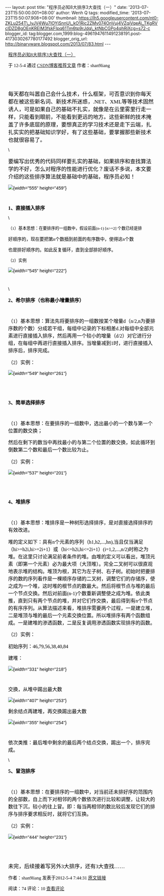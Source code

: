 --- layout: post title: "程序员必知8大排序3大查找（一）" date:
'2013-07-23T15:50:00.001+08:00' author: Wenh Q tags: modified\_time:
'2013-07-23T15:50:07.908+08:00' thumbnail:
https://lh5.googleusercontent.com/nt0-ZKLu254T\_lyJV4Wu7IOYjSnnU\_kO1Ric2ZMv074OnVuj4VZqiVqeA\_TKgRVcIDZD8gOEnKRElM3fskFIpq61Tm6tp9rJdq\_ktNbCGPo4qhRiXcg=s72-c
blogger\_id:
tag:blogger.com,1999:blog-4961947611491238191.post-4173030267780177492
blogger\_orig\_url: http://binaryware.blogspot.com/2013/07/83.html ---
<div
style="color: black; direction: ltr; font-family: &quot;Arial&quot;; font-size: 11pt; margin-bottom: 0; margin-left: 7.5pt; margin-right: 7.5pt; margin-top: 0; padding: 0;">

<span
style="color: #0000ee; font-family: &quot;Verdana&quot;; text-decoration: underline;">[程序员必知8大排序3大查找（一）](http://blog.csdn.net/shan9liang/article/details/7533466)</span>

</div>

<div
style="color: black; direction: ltr; font-family: &quot;Arial&quot;; font-size: 11pt; margin-bottom: 0; margin-left: 7.5pt; margin-right: 7.5pt; margin-top: 0; padding-bottom: 8pt; padding-left: 0; padding-right: 0; padding-top: 0;">

<span style="font-family: &quot;Verdana&quot;;">于 12-5-4 通过
</span><span
style="color: #0000ee; font-family: &quot;Verdana&quot;; text-decoration: underline;">[CSDN博客推荐文章](http://blog.csdn.net/)</span><span
style="font-family: &quot;Verdana&quot;;"> 作者：shan9liang</span>

</div>

<div
style="color: black; direction: ltr; font-family: &quot;Arial&quot;; font-size: 11pt; height: 11pt; margin-bottom: 0; margin-left: 7.5pt; margin-right: 7.5pt; margin-top: 0; padding: 0;">

<span style="font-family: &quot;Verdana&quot;;"></span>

</div>

<div
style="color: black; direction: ltr; font-family: &quot;Arial&quot;; font-size: 11pt; margin-bottom: 0; margin-left: 7.5pt; margin-right: 7.5pt; margin-top: 0; padding: 0;">

<span
style="font-family: &quot;Verdana&quot;; font-size: 13pt;">每天都在叫嚣自己会什么技术，什么框架，可否意识到你每天都在被这些新名词、新技术所迷惑，.NET、</span><span
style="font-family: &quot;Calibri&quot;; font-size: 13pt;">XML</span><span
style="font-family: &quot;Verdana&quot;; font-size: 13pt;">等等技术固然诱人，可是如果自己的基础不扎实，就像是在云里雾里行走一样，只能看到眼前，不能看到更远的地方。这些新鲜的技术掩盖了许多底层的原理，要想真正的学习技术还是走下云端，扎扎实实的把基础知识学好，有了这些基础，要掌握那些新技术也就很容易了。</span>

</div>

<div
style="color: black; direction: ltr; font-family: &quot;Arial&quot;; font-size: 11pt; margin-bottom: 0; margin-left: 7.5pt; margin-right: 7.5pt; margin-top: 0; padding: 0;">

\

</div>

<div
style="color: black; direction: ltr; font-family: &quot;Arial&quot;; font-size: 11pt; margin-bottom: 0; margin-left: 7.5pt; margin-right: 7.5pt; margin-top: 0; padding: 0;">

<span
style="font-family: &quot;Calibri&quot;; font-size: 13pt;">要编写出优秀的代码同样要扎实的基础，如果</span><span
style="font-family: &quot;Verdana&quot;; font-size: 13pt;">排序和查找</span><span
style="font-family: &quot;Calibri&quot;; font-size: 13pt;">算法学的不好，怎么对程序的性能进行优化</span><span
style="font-family: &quot;Verdana&quot;; font-size: 13pt;">？废话不多说，本文要介绍的这些排序算法就是基础中的基础，程序员必知！</span>

</div>

<div
style="color: black; direction: ltr; font-family: &quot;Arial&quot;; font-size: 11pt; margin-bottom: 0; margin-left: 7.5pt; margin-right: 7.5pt; margin-top: 0; padding: 0;">

![](https://lh5.googleusercontent.com/nt0-ZKLu254T_lyJV4Wu7IOYjSnnU_kO1Ric2ZMv074OnVuj4VZqiVqeA_TKgRVcIDZD8gOEnKRElM3fskFIpq61Tm6tp9rJdq_ktNbCGPo4qhRiXcg){width="555"
height="459"}

</div>

<div
style="color: black; direction: ltr; font-family: &quot;Arial&quot;; font-size: 11pt; height: 11pt; margin-bottom: 0; margin-left: 7.5pt; margin-right: 7.5pt; margin-top: 0; padding: 0;">

<span style="font-family: &quot;Verdana&quot;; font-size: 13pt;"></span>

</div>

<div
style="color: black; direction: ltr; font-family: &quot;Arial&quot;; font-size: 11pt; margin-bottom: 0; margin-left: 7.5pt; margin-right: 7.5pt; margin-top: 0; padding: 0;">

<span
style="font-family: &quot;Calibri&quot;; font-size: 12pt; font-weight: bold;">1</span><span
style="font-family: &quot;Verdana&quot;; font-size: 12pt; font-weight: bold;">、直接插入排序</span>

</div>

<div
style="color: black; direction: ltr; font-family: &quot;Arial&quot;; font-size: 11pt; margin-bottom: 0; margin-left: 7.5pt; margin-right: 7.5pt; margin-top: 0; padding: 0;">

\

</div>

<div
style="color: black; direction: ltr; font-family: &quot;Arial&quot;; font-size: 11pt; margin-bottom: 0; margin-left: 7.5pt; margin-right: 7.5pt; margin-top: 0; padding: 0;">

<span
style="font-family: &quot;Verdana&quot;; font-size: 10pt;">（</span><span
style="font-family: &quot;Calibri&quot;; font-size: 10pt;">1</span><span
style="font-family: &quot;Verdana&quot;; font-size: 10pt;">）基本思想：在要排序的一组数中，假设前面(n-1)
\[n&gt;=2\] 个数已经是排</span>

</div>

<div
style="color: black; direction: ltr; font-family: &quot;Arial&quot;; font-size: 11pt; margin-bottom: 0; margin-left: 7.5pt; margin-right: 7.5pt; margin-top: 0; padding: 0;">

<span
style="font-family: &quot;Verdana&quot;;">好顺序的，现在要把第n个数插到前面的有序数中，使得这n个数</span>

</div>

<div
style="color: black; direction: ltr; font-family: &quot;Arial&quot;; font-size: 11pt; margin-bottom: 0; margin-left: 7.5pt; margin-right: 7.5pt; margin-top: 0; padding: 0;">

<span
style="font-family: &quot;Verdana&quot;;">也是排好顺序的。如此反复循环，直到全部排好顺序。</span>

</div>

<div
style="color: black; direction: ltr; font-family: &quot;Arial&quot;; font-size: 11pt; margin-bottom: 0; margin-left: 7.5pt; margin-right: 7.5pt; margin-top: 0; padding: 0;">

<span
style="font-family: &quot;Verdana&quot;; font-size: 10pt;">（</span><span
style="font-family: &quot;Calibri&quot;; font-size: 10pt;">2</span><span
style="font-family: &quot;Verdana&quot;; font-size: 10pt;">）实例</span>

</div>

<div
style="color: black; direction: ltr; font-family: &quot;Arial&quot;; font-size: 11pt; margin-bottom: 0; margin-left: 7.5pt; margin-right: 7.5pt; margin-top: 0; padding: 0;">

![](https://lh3.googleusercontent.com/2wD7Cv2Ru3rKh0gVO0IpTyYVWZ9m0QC7VxKsom2iqb2qTyrwJB0hQLOyvUAH7pIoWNmnMtqlP6iYcfNtHsZvz7iM5tJT5huXtAwAf1d-AZ4BpJT0ObM){width="545"
height="222"}

</div>

<div
style="color: black; direction: ltr; font-family: &quot;Arial&quot;; font-size: 11pt; height: 11pt; margin-bottom: 0; margin-left: 7.5pt; margin-right: 7.5pt; margin-top: 0; padding: 0;">

<span style="font-family: &quot;Verdana&quot;; font-size: 10pt;"></span>

</div>

<div
style="color: black; direction: ltr; font-family: &quot;Arial&quot;; font-size: 11pt; margin-bottom: 0; margin-left: 7.5pt; margin-right: 7.5pt; margin-top: 0; padding: 0;">

\

</div>

<div
style="color: black; direction: ltr; font-family: &quot;Arial&quot;; font-size: 11pt; margin-bottom: 0; margin-left: 7.5pt; margin-right: 7.5pt; margin-top: 0; padding: 0;">

<span
style="font-family: &quot;Calibri&quot;; font-size: 12pt; font-weight: bold;">2</span><span
style="font-family: &quot;Verdana&quot;; font-size: 12pt; font-weight: bold;">、希尔排序（也称最小增量排序）</span>

</div>

<div
style="color: black; direction: ltr; font-family: &quot;Arial&quot;; font-size: 11pt; height: 11pt; margin-bottom: 0; margin-left: 7.5pt; margin-right: 7.5pt; margin-top: 0; padding: 0;">

<span
style="font-family: &quot;Verdana&quot;; font-size: 12pt; font-weight: bold;"></span>

</div>

<div
style="color: black; direction: ltr; font-family: &quot;Arial&quot;; font-size: 11pt; margin-bottom: 0; margin-left: 7.5pt; margin-right: 7.5pt; margin-top: 0; padding: 0;">

<span
style="font-family: &quot;Verdana&quot;; font-size: 12pt;">（</span><span
style="font-family: &quot;Calibri&quot;; font-size: 12pt;">1</span><span
style="font-family: &quot;Verdana&quot;; font-size: 12pt;">）基本思想：算法先将要排序的一组数按某个增量</span><span
style="font-family: &quot;Times New Roman&quot;; font-size: 12pt;">d</span><span
style="font-family: &quot;Verdana&quot;; font-size: 12pt;">（</span><span
style="font-family: &quot;Times New Roman&quot;; font-size: 12pt;">n/2,n</span><span
style="font-family: &quot;Verdana&quot;; font-size: 12pt;">为要排序数的个数）分成若干组，每组中记录的下标相差</span><span
style="font-family: &quot;Times New Roman&quot;; font-size: 12pt;">d.</span><span
style="font-family: &quot;Verdana&quot;; font-size: 12pt;">对每组中全部元素进行直接插入排序，然后再用一个较小的增量（</span><span
style="font-family: &quot;Times New Roman&quot;; font-size: 12pt;">d/2</span><span
style="font-family: &quot;Verdana&quot;; font-size: 12pt;">）对它进行分组，在每组中再进行直接插入排序。当增量减到</span><span
style="font-family: &quot;Times New Roman&quot;; font-size: 12pt;">1</span><span
style="font-family: &quot;Verdana&quot;; font-size: 12pt;">时，进行直接插入排序后，排序完成。</span>

</div>

<div
style="color: black; direction: ltr; font-family: &quot;Arial&quot;; font-size: 11pt; margin-bottom: 0; margin-left: 7.5pt; margin-right: 7.5pt; margin-top: 0; padding: 0;">

<span
style="font-family: &quot;Verdana&quot;; font-size: 12pt;">（</span><span
style="font-family: &quot;Calibri&quot;; font-size: 12pt;">2</span><span
style="font-family: &quot;Verdana&quot;; font-size: 12pt;">）实例：</span>

</div>

<div
style="color: black; direction: ltr; font-family: &quot;Arial&quot;; font-size: 11pt; margin-bottom: 0; margin-left: 7.5pt; margin-right: 7.5pt; margin-top: 0; padding: 0;">

![](https://lh5.googleusercontent.com/lAAbpybIXYyBtXa7MGWlay9ovaIW7pOXG1FNLRkDSiuD9hYm_ABBBI4z7fQhme8e1qRjlznBgCPOTD4cLQsTiFtgdNqayCcFe4_11xuU36ay_faASTI){width="549"
height="261"}

</div>

<div
style="color: black; direction: ltr; font-family: &quot;Arial&quot;; font-size: 11pt; height: 11pt; margin-bottom: 0; margin-left: 7.5pt; margin-right: 7.5pt; margin-top: 0; padding: 0;">

<span style="font-family: &quot;Verdana&quot;; font-size: 12pt;"></span>

</div>

<div
style="color: black; direction: ltr; font-family: &quot;Arial&quot;; font-size: 11pt; height: 11pt; margin-bottom: 0; margin-left: 7.5pt; margin-right: 7.5pt; margin-top: 0; padding: 0;">

<span style="font-family: &quot;Verdana&quot;; font-size: 12pt;"></span>

</div>

<div
style="color: black; direction: ltr; font-family: &quot;Arial&quot;; font-size: 11pt; margin-bottom: 0; margin-left: 7.5pt; margin-right: 7.5pt; margin-top: 0; padding: 0;">

<span
style="font-family: &quot;Calibri&quot;; font-size: 12pt; font-weight: bold;">3</span><span
style="font-family: &quot;Verdana&quot;; font-size: 12pt; font-weight: bold;">、简单选择排序</span>

</div>

<div
style="color: black; direction: ltr; font-family: &quot;Arial&quot;; font-size: 11pt; height: 11pt; margin-bottom: 0; margin-left: 7.5pt; margin-right: 7.5pt; margin-top: 0; padding: 0;">

<span
style="font-family: &quot;Verdana&quot;; font-size: 12pt; font-weight: bold;"></span>

</div>

<div
style="color: black; direction: ltr; font-family: &quot;Arial&quot;; font-size: 11pt; margin-bottom: 0; margin-left: 7.5pt; margin-right: 7.5pt; margin-top: 0; padding: 0;">

<span
style="font-family: &quot;Verdana&quot;; font-size: 12pt;">（</span><span
style="font-family: &quot;Calibri&quot;; font-size: 12pt;">1</span><span
style="font-family: &quot;Verdana&quot;; font-size: 12pt;">）基本思想：在要排序的一组数中，选出最小的一个数与第一个位置的数交换；</span>

</div>

<div
style="color: black; direction: ltr; font-family: &quot;Arial&quot;; font-size: 11pt; margin-bottom: 0; margin-left: 7.5pt; margin-right: 7.5pt; margin-top: 0; padding: 0;">

<span
style="font-family: &quot;Verdana&quot;; font-size: 12pt;">然后在剩下的数当中再找最小的与第二个位置的数交换，如此循环到倒数第二个数和最后一个数比较为止。</span>

</div>

<div
style="color: black; direction: ltr; font-family: &quot;Arial&quot;; font-size: 11pt; margin-bottom: 0; margin-left: 7.5pt; margin-right: 7.5pt; margin-top: 0; padding: 0;">

<span
style="font-family: &quot;Verdana&quot;; font-size: 12pt;">（</span><span
style="font-family: &quot;Calibri&quot;; font-size: 12pt;">2</span><span
style="font-family: &quot;Verdana&quot;; font-size: 12pt;">）实例：</span>

</div>

<div
style="color: black; direction: ltr; font-family: &quot;Arial&quot;; font-size: 11pt; margin-bottom: 0; margin-left: 7.5pt; margin-right: 7.5pt; margin-top: 0; padding: 0;">

![](https://lh4.googleusercontent.com/hnm5lrOdp8bd0DrEDDBzaDkmpm0l4kl5J2orax4HfBrD0lPB8rTtboA33bOYCmLcP7-O4Ty4niA76u_QwZer90QoCAk7krAkZt64NbU0lWVcSWMOIEE){width="537"
height="201"}

</div>

<div
style="color: black; direction: ltr; font-family: &quot;Arial&quot;; font-size: 11pt; height: 11pt; margin-bottom: 0; margin-left: 7.5pt; margin-right: 7.5pt; margin-top: 0; padding: 0;">

<span style="font-family: &quot;Verdana&quot;; font-size: 12pt;"></span>

</div>

<div
style="color: black; direction: ltr; font-family: &quot;Arial&quot;; font-size: 11pt; height: 11pt; margin-bottom: 0; margin-left: 7.5pt; margin-right: 7.5pt; margin-top: 0; padding: 0;">

<span style="font-family: &quot;Verdana&quot;; font-size: 12pt;"></span>

</div>

<div
style="color: black; direction: ltr; font-family: &quot;Arial&quot;; font-size: 11pt; margin-bottom: 0; margin-left: 7.5pt; margin-right: 7.5pt; margin-top: 0; padding: 0;">

<span
style="font-family: &quot;Calibri&quot;; font-size: 12pt; font-weight: bold;">4</span><span
style="font-family: &quot;Verdana&quot;; font-size: 12pt; font-weight: bold;">、堆排序</span>

</div>

<div
style="color: black; direction: ltr; font-family: &quot;Arial&quot;; font-size: 11pt; height: 11pt; margin-bottom: 0; margin-left: 7.5pt; margin-right: 7.5pt; margin-top: 0; padding: 0;">

<span
style="font-family: &quot;Verdana&quot;; font-size: 12pt; font-weight: bold;"></span>

</div>

<div
style="color: black; direction: ltr; font-family: &quot;Arial&quot;; font-size: 11pt; margin-bottom: 0; margin-left: 7.5pt; margin-right: 7.5pt; margin-top: 0; padding: 0;">

<span
style="font-family: &quot;Verdana&quot;; font-size: 12pt;">（</span><span
style="font-family: &quot;Calibri&quot;; font-size: 12pt;">1</span><span
style="font-family: &quot;Verdana&quot;; font-size: 12pt;">）基本思想：堆排序是一种树形选择排序，是对直接选择排序的有效改进。</span>

</div>

<div
style="color: black; direction: ltr; font-family: &quot;Arial&quot;; font-size: 11pt; margin-bottom: 0; margin-left: 7.5pt; margin-right: 7.5pt; margin-top: 0; padding: 0;">

<span
style="font-family: &quot;Verdana&quot;; font-size: 12pt;">堆的定义如下：具有n个元素的序列（h1,h2,...,hn),当且仅当满足（hi&gt;=h2i,hi&gt;=2i+1）或（hi&lt;=h2i,hi&lt;=2i+1）(i=1,2,...,n/2)时称之为堆。在这里只讨论满足前者条件的堆。由堆的定义可以看出，堆顶元素（即第一个元素）必为最大项（大顶堆）。完全二叉树可以很直观地表示堆的结构。堆顶为根，其它为左子树、右子树。初始时把要排序的数的序列看作是一棵顺序存储的二叉树，调整它们的存储序，使之成为一个堆，这时堆的根节点的数最大。然后将根节点与堆的最后一个节点交换。然后对前面(n-1)个数重新调整使之成为堆。依此类推，直到只有两个节点的堆，并对它们作交换，最后得到有n个节点的有序序列。从算法描述来看，堆排序需要两个过程，一是建立堆，二是堆顶与堆的最后一个元素交换位置。所以堆排序有两个函数组成。一是建堆的渗透函数，二是反复调用渗透函数实现排序的函数。</span>

</div>

<div
style="color: black; direction: ltr; font-family: &quot;Arial&quot;; font-size: 11pt; margin-bottom: 0; margin-left: 7.5pt; margin-right: 7.5pt; margin-top: 0; padding: 0;">

<span
style="font-family: &quot;Verdana&quot;; font-size: 12pt;">（</span><span
style="font-family: &quot;Calibri&quot;; font-size: 12pt;">2</span><span
style="font-family: &quot;Verdana&quot;; font-size: 12pt;">）实例：</span>

</div>

<div
style="color: black; direction: ltr; font-family: &quot;Arial&quot;; font-size: 11pt; margin-bottom: 0; margin-left: 7.5pt; margin-right: 7.5pt; margin-top: 0; padding: 0;">

<span
style="font-family: &quot;Verdana&quot;; font-size: 12pt;">初始序列：</span><span
style="font-family: &quot;Calibri&quot;; font-size: 12pt;">46,79,56,38,40,84</span>

</div>

<div
style="color: black; direction: ltr; font-family: &quot;Arial&quot;; font-size: 11pt; margin-bottom: 0; margin-left: 7.5pt; margin-right: 7.5pt; margin-top: 0; padding: 0;">

<span
style="font-family: &quot;Verdana&quot;; font-size: 12pt;">建堆：</span>

</div>

<div
style="color: black; direction: ltr; font-family: &quot;Arial&quot;; font-size: 11pt; margin-bottom: 0; margin-left: 7.5pt; margin-right: 7.5pt; margin-top: 0; padding: 0;">

![](https://lh4.googleusercontent.com/Nx0ALMBu9H6XejNVJ0-RT1D5W8fFKelo-0a1kbvWTuTYG-IcQ2iMCmATTZ7rH4WHYdydqvCAsunh5R7GKqGbxlrl5AU9IRBRqFQ8dnfXHwMiH9wJqBI){width="331"
height="218"}

</div>

<div
style="color: black; direction: ltr; font-family: &quot;Arial&quot;; font-size: 11pt; height: 11pt; margin-bottom: 0; margin-left: 7.5pt; margin-right: 7.5pt; margin-top: 0; padding: 0;">

<span style="font-family: &quot;Verdana&quot;; font-size: 12pt;"></span>

</div>

<div
style="color: black; direction: ltr; font-family: &quot;Arial&quot;; font-size: 11pt; margin-bottom: 0; margin-left: 7.5pt; margin-right: 7.5pt; margin-top: 0; padding: 0;">

<span
style="font-family: &quot;Verdana&quot;; font-size: 12pt;">交换，从堆中踢出最大数</span>

</div>

<div
style="color: black; direction: ltr; font-family: &quot;Arial&quot;; font-size: 11pt; margin-bottom: 0; margin-left: 7.5pt; margin-right: 7.5pt; margin-top: 0; padding: 0;">

![](https://lh3.googleusercontent.com/Y6WyWIsSqQ6cf0cceoK7RQ5y0iARgUWUhwTYwbTHZk6_WQALt2iDcyyDtj_CVyFy5WZLr-e3DlEuMDrauvGQJle4SAsDpAr7fMJ-3NiNs_R7oggjHVA){width="407"
height="253"}

</div>

<div
style="color: black; direction: ltr; font-family: &quot;Arial&quot;; font-size: 11pt; margin-bottom: 0; margin-left: 7.5pt; margin-right: 7.5pt; margin-top: 0; padding: 0;">

<span
style="font-family: &quot;Verdana&quot;; font-size: 12pt;">剩余结点再建堆，再交换踢出最大数</span>

</div>

<div
style="color: black; direction: ltr; font-family: &quot;Arial&quot;; font-size: 11pt; margin-bottom: 0; margin-left: 7.5pt; margin-right: 7.5pt; margin-top: 0; padding: 0;">

![](https://lh5.googleusercontent.com/x3ddA4lJSiOTaVztVBLI6hwuH7vNe4lwdfjVZDF9Y32QN5OJPZWZpfAKibxnQaoaQihTHmzlk1R-Ba6fjdcqje5NAlZ2kkfKIXtxPNd2DYMuejInaqI){width="355"
height="254"}

</div>

<div
style="color: black; direction: ltr; font-family: &quot;Arial&quot;; font-size: 11pt; height: 11pt; margin-bottom: 0; margin-left: 7.5pt; margin-right: 7.5pt; margin-top: 0; padding: 0;">

<span style="font-family: &quot;Verdana&quot;; font-size: 12pt;"></span>

</div>

<div
style="color: black; direction: ltr; font-family: &quot;Arial&quot;; font-size: 11pt; margin-bottom: 0; margin-left: 7.5pt; margin-right: 7.5pt; margin-top: 0; padding: 0;">

<span
style="font-family: &quot;Verdana&quot;; font-size: 12pt;">依次类推：最后堆中剩余的最后两个结点交换，踢出一个，排序完成。</span>

</div>

<div
style="color: black; direction: ltr; font-family: &quot;Arial&quot;; font-size: 11pt; margin-bottom: 0; margin-left: 7.5pt; margin-right: 7.5pt; margin-top: 0; padding: 0;">

\

</div>

<div
style="color: black; direction: ltr; font-family: &quot;Arial&quot;; font-size: 11pt; margin-bottom: 0; margin-left: 7.5pt; margin-right: 7.5pt; margin-top: 0; padding: 0;">

<span
style="font-family: &quot;Calibri&quot;; font-size: 12pt; font-weight: bold;">5</span><span
style="font-family: &quot;Verdana&quot;; font-size: 12pt; font-weight: bold;">、冒泡排序</span>

</div>

<div
style="color: black; direction: ltr; font-family: &quot;Arial&quot;; font-size: 11pt; height: 11pt; margin-bottom: 0; margin-left: 7.5pt; margin-right: 7.5pt; margin-top: 0; padding: 0;">

<span
style="font-family: &quot;Verdana&quot;; font-size: 12pt; font-weight: bold;"></span>

</div>

<div
style="color: black; direction: ltr; font-family: &quot;Arial&quot;; font-size: 11pt; margin-bottom: 0; margin-left: 7.5pt; margin-right: 7.5pt; margin-top: 0; padding: 0;">

<span
style="font-family: &quot;Verdana&quot;; font-size: 12pt;">（</span><span
style="font-family: &quot;Calibri&quot;; font-size: 12pt;">1</span><span
style="font-family: &quot;Verdana&quot;; font-size: 12pt;">）基本思想：在要排序的一组数中，对当前还未排好序的范围内的全部数，自上而下对相邻的两个数依次进行比较和调整，让较大的数往下沉，较小的往上冒。即：每当两相邻的数比较后发现它们的排序与排序要求相反时，就将它们互换。</span>

</div>

<div
style="color: black; direction: ltr; font-family: &quot;Arial&quot;; font-size: 11pt; margin-bottom: 0; margin-left: 7.5pt; margin-right: 7.5pt; margin-top: 0; padding: 0;">

<span
style="font-family: &quot;Verdana&quot;; font-size: 12pt;">（</span><span
style="font-family: &quot;Calibri&quot;; font-size: 12pt;">2</span><span
style="font-family: &quot;Verdana&quot;; font-size: 12pt;">）实例：</span>

</div>

<div
style="color: black; direction: ltr; font-family: &quot;Arial&quot;; font-size: 11pt; margin-bottom: 0; margin-left: 7.5pt; margin-right: 7.5pt; margin-top: 0; padding: 0;">

![](https://lh3.googleusercontent.com/3TQgTyrrVXTERZyeONO3lYQEOHomJqp8VArv34Z8tTapd5RuBdIwN6X41eXg95ZszEsQbLcWaLwqxJWrkLv72yupU-GeWNUs8tKR52JlfqFbks5dP-s){width="444"
height="231"}

</div>

<div
style="color: black; direction: ltr; font-family: &quot;Arial&quot;; font-size: 11pt; height: 11pt; margin-bottom: 0; margin-left: 7.5pt; margin-right: 7.5pt; margin-top: 0; padding: 0;">

<span style="font-family: &quot;Verdana&quot;; font-size: 12pt;"></span>

</div>

<div
style="color: black; direction: ltr; font-family: &quot;Arial&quot;; font-size: 11pt; height: 11pt; margin-bottom: 0; margin-left: 7.5pt; margin-right: 7.5pt; margin-top: 0; padding: 0;">

<span style="font-family: &quot;Verdana&quot;; font-size: 12pt;"></span>

</div>

<div
style="color: black; direction: ltr; font-family: &quot;Arial&quot;; font-size: 11pt; margin-bottom: 0; margin-left: 7.5pt; margin-right: 7.5pt; margin-top: 0; padding: 0;">

<span
style="font-family: &quot;Calibri&quot;; font-size: 13pt;">未完，后续接着写另外3大排序，还有3大查找……</span>

</div>

<div
style="color: black; direction: ltr; font-family: &quot;Arial&quot;; font-size: 11pt; margin-bottom: 0; margin-left: 7.5pt; margin-right: 7.5pt; margin-top: 0; padding: 0;">

<span style="font-family: &quot;Verdana&quot;;">作者：shan9liang
发表于2012-5-4 7:44:31 </span><span
style="color: #0000ee; font-family: &quot;Verdana&quot;; text-decoration: underline;">[原文链接](http://blog.csdn.net/shan9liang/article/details/7533466)</span>

</div>

<div
style="color: black; direction: ltr; font-family: &quot;Arial&quot;; font-size: 11pt; margin-bottom: 0; margin-left: 7.5pt; margin-right: 7.5pt; margin-top: 0; padding: 0;">

<span style="font-family: &quot;Verdana&quot;;">阅读：74 评论：10
</span><span
style="color: #0000ee; font-family: &quot;Verdana&quot;; text-decoration: underline;">[查看评论](http://blog.csdn.net/shan9liang/article/details/7533466#comments)</span>

</div>
